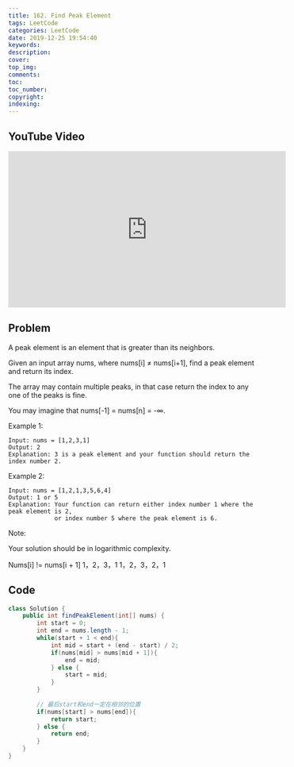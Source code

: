 ```yaml
---
title: 162. Find Peak Element
tags: LeetCode
categories: LeetCode
date: 2019-12-25 19:54:40
keywords:
description:
cover:
top_img:
comments:
toc:
toc_number:
copyright:
indexing:
---
```

## YouTube Video
<iframe width="560" height="315" src="https://www.youtube.com/embed/etuTPmks7Dc" frameborder="0" allow="accelerometer; autoplay; encrypted-media; gyroscope; picture-in-picture" allowfullscreen></iframe>

## Problem

A peak element is an element that is greater than its neighbors.

Given an input array nums, where nums[i] ≠ nums[i+1], find a peak element and return its index.

The array may contain multiple peaks, in that case return the index to any one of the peaks is fine.

You may imagine that nums[-1] = nums[n] = -∞.

Example 1:
```
Input: nums = [1,2,3,1]
Output: 2
Explanation: 3 is a peak element and your function should return the index number 2.
```
Example 2:
```
Input: nums = [1,2,1,3,5,6,4]
Output: 1 or 5 
Explanation: Your function can return either index number 1 where the peak element is 2, 
             or index number 5 where the peak element is 6.
```
Note:

Your solution should be in logarithmic complexity.


Nums[i] != nums[i + 1]
1，2，3，1
1，2，3，2，1

## Code
```java
class Solution {
    public int findPeakElement(int[] nums) {
        int start = 0;
        int end = nums.length - 1;
        while(start + 1 < end){
            int mid = start + (end - start) / 2;
            if(nums[mid] > nums[mid + 1]){
                end = mid;
            } else {
                start = mid;
            }
        }
        
        // 最后start和end一定在相邻的位置
        if(nums[start] > nums[end]){
            return start;
        } else {
            return end;
        }
    }
}
```